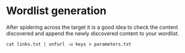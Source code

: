 # Wordlist generation

After spidering across the target it is a good idea to check the content discovered and append the newly discovered content to your wordlist.

```
cat links.txt | unfurl -u keys > parameters.txt
```
